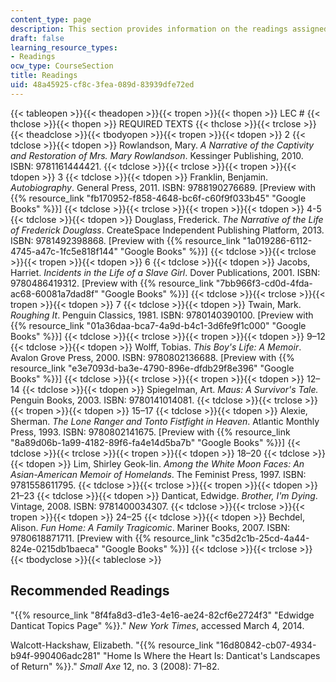 ```yaml
---
content_type: page
description: This section provides information on the readings assigned for the course.
draft: false
learning_resource_types:
- Readings
ocw_type: CourseSection
title: Readings
uid: 48a45925-cf8c-3fea-089d-83939dfe72ed
---
```

{{< tableopen >}}{{< theadopen >}}{{< tropen >}}{{< thopen >}}
LEC #
{{< thclose >}}{{< thopen >}}
REQUIRED TEXTS
{{< thclose >}}{{< trclose >}}{{< theadclose >}}{{< tbodyopen >}}{{< tropen >}}{{< tdopen >}}
2
{{< tdclose >}}{{< tdopen >}}
Rowlandson, Mary. *A Narrative of the Captivity and Restoration of Mrs. Mary Rowlandson*. Kessinger Publishing, 2010. ISBN: 9781161444421.
{{< tdclose >}}{{< trclose >}}{{< tropen >}}{{< tdopen >}}
3
{{< tdclose >}}{{< tdopen >}}
Franklin, Benjamin. *Autobiography*. General Press, 2011. ISBN: 9788190276689. \[Preview with {{% resource_link "fb170952-f858-4648-bc6f-c60f9f033b45" "Google Books" %}}\]
{{< tdclose >}}{{< trclose >}}{{< tropen >}}{{< tdopen >}}
4-5
{{< tdclose >}}{{< tdopen >}}
Douglass, Frederick. *The Narrative of the Life of Frederick Douglass*. CreateSpace Independent Publishing Platform, 2013. ISBN: 9781492398868. \[Preview with {{% resource_link "1a019286-6112-4745-a47c-1fc5e818f144" "Google Books" %}}\]
{{< tdclose >}}{{< trclose >}}{{< tropen >}}{{< tdopen >}}
6
{{< tdclose >}}{{< tdopen >}}
Jacobs, Harriet. *Incidents in the Life of a Slave Girl*. Dover Publications, 2001. ISBN: 9780486419312. \[Preview with {{% resource_link "7bb966f3-cd0d-4fda-ac68-60081a7dad8f" "Google Books" %}}\]
{{< tdclose >}}{{< trclose >}}{{< tropen >}}{{< tdopen >}}
7
{{< tdclose >}}{{< tdopen >}}
Twain, Mark. *Roughing It*. Penguin Classics, 1981. ISBN: 9780140390100. \[Preview with {{% resource_link "01a36daa-bca7-4a9d-b4c1-3d6fe9f1c000" "Google Books" %}}\]
{{< tdclose >}}{{< trclose >}}{{< tropen >}}{{< tdopen >}}
9–12
{{< tdclose >}}{{< tdopen >}}
Wolff, Tobias. *This Boy's Life: A Memoir*. Avalon Grove Press, 2000. ISBN: 9780802136688. \[Preview with {{% resource_link "e3e7093d-ba3e-4790-896e-dfdb29f8e396" "Google Books" %}}\]
{{< tdclose >}}{{< trclose >}}{{< tropen >}}{{< tdopen >}}
12–14
{{< tdclose >}}{{< tdopen >}}
Spiegelman, Art. *Maus: A Survivor's Tale.* Penguin Books, 2003. ISBN: 9780141014081.
{{< tdclose >}}{{< trclose >}}{{< tropen >}}{{< tdopen >}}
15–17
{{< tdclose >}}{{< tdopen >}}
Alexie, Sherman. *The Lone Ranger and Tonto Fistfight in Heaven*. Atlantic Monthly Press, 1993. ISBN: 9780802141675. \[Preview with {{% resource_link "8a89d06b-1a99-4182-89f6-fa4e14d5ba7b" "Google Books" %}}\]
{{< tdclose >}}{{< trclose >}}{{< tropen >}}{{< tdopen >}}
18–20
{{< tdclose >}}{{< tdopen >}}
Lim, Shirley Geok-lin. *Among the White Moon Faces: An Asian-American Memoir of Homelands*. The Feminist Press, 1997. ISBN: 9781558611795.
{{< tdclose >}}{{< trclose >}}{{< tropen >}}{{< tdopen >}}
21–23
{{< tdclose >}}{{< tdopen >}}
Danticat, Edwidge. *Brother, I'm Dying*. Vintage, 2008. ISBN: 9781400034307.
{{< tdclose >}}{{< trclose >}}{{< tropen >}}{{< tdopen >}}
24–25
{{< tdclose >}}{{< tdopen >}}
Bechdel, Alison. *Fun Home: A Family Tragicomic*. Mariner Books, 2007. ISBN: 9780618871711. \[Preview with {{% resource_link "c35d2c1b-25cd-4a44-824e-0215db1baeca" "Google Books" %}}\]
{{< tdclose >}}{{< trclose >}}{{< tbodyclose >}}{{< tableclose >}}

## Recommended Readings

"{{% resource_link "8f4fa8d3-d1e3-4e16-ae24-82cf6e2724f3" "Edwidge Danticat Topics Page" %}}." *New York Times*, accessed March 4, 2014.

Walcott-Hackshaw, Elizabeth. "{{% resource_link "16d80842-cb07-4934-b94f-990406adc281" "Home Is Where the Heart Is: Danticat's Landscapes of Return" %}}." *Small Axe* 12, no. 3 (2008): 71–82.